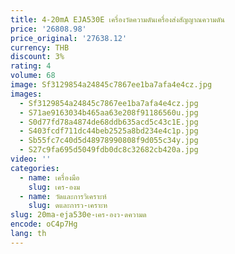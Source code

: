 ```yaml
---
title: 4-20mA EJA530E เครื่องวัดความดันเครื่องส่งสัญญาณความดัน
price: '26808.98'
price_original: '27638.12'
currency: THB
discount: 3%
rating: 4
volume: 68
image: Sf3129854a24845c7867ee1ba7afa4e4cz.jpg
images:
  - Sf3129854a24845c7867ee1ba7afa4e4cz.jpg
  - S71ae9163034b465aa63e208f91186560u.jpg
  - S0d77fd78a4874de68ddb635acd5c43c1E.jpg
  - S403fcdf711dc44beb2525a8bd234e4c1p.jpg
  - Sb55fc7c40d5d48978990808f9d055c34y.jpg
  - S27c9fa695d5049fdb0dc8c32682cb420a.jpg
video: ''
categories:
  - name: เครื่องมือ
    slug: เคร-องม
  - name: วัดและการวิเคราะห์
    slug: ดและการว-เคราะห
slug: 20ma-eja530e-เคร-องว-ดความด
encode: oC4p7Hg
lang: th
---
```

  